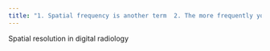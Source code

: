 ```yaml
---
title: "1. Spatial frequency is another term  2. The more frequently you sample an object the better the resolution   3. Increased sampling frequency = increased resolution   4. More pixels = higher resolution  5. Direct selenium detectors have better spatial resolution than inderect CsI detectors  6. Structured columns of CsI have better spatial resolution than unstructured (less lateral dispersion)"
---
```

Spatial resolution in digital radiology

